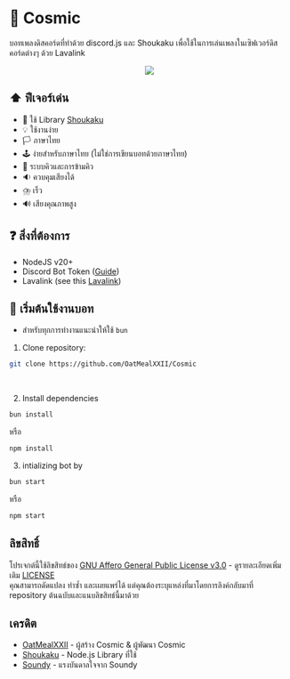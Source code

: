 # 🌌 Cosmic
บอทเพลงดิสคอร์ดที่ทำด้วย discord.js และ Shoukaku เพื่อใช้ในการเล่นเพลงในเซิฟเวอร์ดิสคอร์ดต่างๆ ด้วย Lavalink

<p align="center">
    <img src="https://storage.googleapis.com/hikara_bucket/OatMeal/Cosmic.png"> 
</p>

## ⬆️ ฟีเจอร์เด่น
- 📕 ใช้ Library [Shoukaku](https://github.com/shipgirlproject/Shoukaku)
- 💡 ใช้งานง่าย
- 🏳️ ภาษาไทย
- 🕹️ ง่ายสำหรับภาษาไทย (ไม่ใช่การเขียนบอทด้วยภาษาไทย)
- 🛒 ระบบคิวและการข้ามคิว
- 🔉 ควบคุมเสียงได้
- ⛈️ เร็ว
- 🔊 เสียงคุณภาพสูง

## ❓ สิ่งที่ต้องการ
- NodeJS v20+
- Discord Bot Token ([Guide](https://discordjs.guide/preparations/setting-up-a-bot-application.html#creating-your-bot))
- Lavalink (see this [Lavalink](https://lavalink.dev/))

## 🏁 เริ่มต้นใช้งานบอท
- สำหรับทุกการทำงานแนะนำให้ใช้ `bun` <br />

1. Clone repository: <br />
```bash
git clone https://github.com/OatMealXXII/Cosmic
```
<br />

2. Install dependencies <br />
```bash
bun install
``` 
หรือ
```bash
npm install
```
3. intializing bot by <br />
```bash
bun start
```
หรือ
```bash
npm start
```

## ลิขสิทธิ์
โปรเจกต์นี้ใช้ลิขสิทธ์ของ [GNU Affero General Public License v3.0](LICENSE) - ดูรายละเอียดเพิ่มเติม [LICENSE](LICENSE) <br />
คุณสามารถดัดแปลง ทำซ้ำ และเผยแพร่ได้ แต่คุณต้องระบุแหล่งที่มาโดยการลิงค์กลับมาที่ repository ต้นฉบับและแนบลิขสิทธ์นี้มาด้วย

## เครดิต
- [OatMealXXII](https://github.com/OatMealXXII) - ผู้สร้าง Cosmic & ผู้พัฒนา Cosmic
- [Shoukaku](https://github.com/shipgirlproject/Shoukaku) - Node.js Library ที่ใช้
- [Soundy](https://github.com/idMJA/Soundy) - แรงบันดาลใจจาก Soundy
